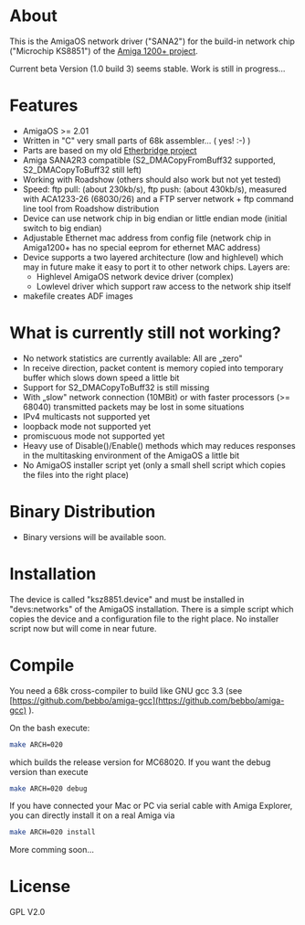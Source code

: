 # About
This is the AmigaOS network driver ("SANA2") for the build-in network chip ("Microchip KS8851") of the [Amiga 1200+ project](https://bitbucket.org/jvandezande/amiga-1200/src/master/).

Current beta Version (1.0 build 3) seems stable. Work is still in progress...

# Features
- AmigaOS >= 2.01
- Written in "C" very small parts of 68k assembler... ( yes! :-) )
- Parts are based on my old [Etherbridge project](https://www.heiko-pruessing.de/projects/etherbridge/eb.html)
- Amiga SANA2R3 compatible (S2_DMACopyFromBuff32 supported, S2_DMACopyToBuff32 still left)
- Working with Roadshow (others should also work but not yet tested)
- Speed: ftp pull: (about 230kb/s), ftp push: (about 430kb/s), measured with ACA1233-26 (68030/26) and a FTP server network + ftp command line tool from Roadshow distribution
- Device can use network chip in big endian or little endian mode (initial switch to big endian)
- Adjustable Ethernet mac address from config file (network chip in Amiga1200+ has no special eeprom for ethernet MAC address)
- Device supports a two layered architecture (low and highlevel) which may in future make it easy to port it to other network chips. Layers are:
  - Highlevel AmigaOS network device driver (complex)
  - Lowlevel driver which support raw access to the network ship itself
- makefile creates ADF images
  

# What is currently still not working?
- No network statistics are currently available: All are „zero"
- In receive direction, packet content is memory copied into temporary buffer which slows down speed a little bit
- Support for S2_DMACopyToBuff32 is still missing
- With „slow" network connection (10MBit) or with faster processors (>= 68040) transmitted packets may be lost in some situations
- IPv4 multicasts not supported yet
- loopback mode not supported yet
- promiscuous mode not supported yet
- Heavy use of Disable()/Enable() methods which may reduces responses in the multitasking environment of the AmigaOS a little bit
- No AmigaOS installer script yet (only a small shell script which copies the files into the right place)

# Binary Distribution
- Binary versions will be available soon.

# Installation 
The device is called "ksz8851.device" and must be installed in "devs:networks" of the AmigaOS installation.
There is a simple script which copies the device and a configuration file to the right place. No installer script now but will come in near future.

# Compile
You need a 68k cross-compiler to build like GNU gcc 3.3 (see [https://github.com/bebbo/amiga-gcc](https://github.com/bebbo/amiga-gcc) ).

On the bash execute:

```bash
make ARCH=020 
```
which builds the release version for MC68020. If you want the debug version than execute

```bash
make ARCH=020 debug
```

If you have connected your Mac or PC via serial cable with Amiga Explorer, you can directly install it on a real Amiga via

```bash
make ARCH=020 install
```

More comming soon...

# License
GPL V2.0
